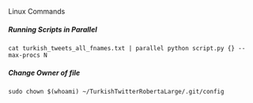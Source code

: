 Linux Commands 

##### *Running Scripts in Parallel*
	cat turkish_tweets_all_fnames.txt | parallel python script.py {} --max-procs N 

##### *Change Owner of file*
	sudo chown $(whoami) ~/TurkishTwitterRobertaLarge/.git/config
